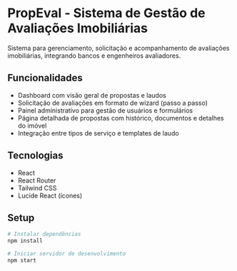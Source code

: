 # PropEval - Sistema de Gestão de Avaliações Imobiliárias

Sistema para gerenciamento, solicitação e acompanhamento de avaliações imobiliárias, integrando bancos e engenheiros avaliadores.

## Funcionalidades

- Dashboard com visão geral de propostas e laudos
- Solicitação de avaliações em formato de wizard (passo a passo)
- Painel administrativo para gestão de usuários e formulários
- Página detalhada de propostas com histórico, documentos e detalhes do imóvel
- Integração entre tipos de serviço e templates de laudo

## Tecnologias

- React
- React Router
- Tailwind CSS
- Lucide React (ícones)

## Setup

```bash
# Instalar dependências
npm install

# Iniciar servidor de desenvolvimento
npm start
